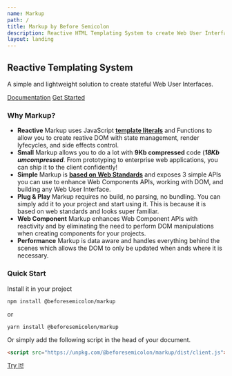```yaml
---
name: Markup
path: /
title: Markup by Before Semicolon
description: Reactive HTML Templating System to create Web User Interfaces.
layout: landing
---
```


<div role="banner" id="banner">

## Reactive Templating System

A simple and lightweight solution to create stateful Web User Interfaces.

<div class="actions">

[Documentation](documentation/index.md) [Get Started](documentation/get-started.md)

</div>

</div>

<section id="why-markup">

### Why Markup?

- **Reactive**
    Markup uses JavaScript **[template literals](https://developer.mozilla.org/en-US/docs/Web/JavaScript/Reference/Template_literals)** and Functions to allow you to create reative DOM with state management, render lyfecycles, and side effects control.
- **Small**
    Markup allows you to do a lot with **9Kb compressed** code (***18Kb umcompressed***. From prototyping to enterprise web applications, you can ship it to the client confidently!
- **Simple**
    Markup is **[based on Web Standards](https://www.w3.org/standards/)** and exposes 3 simple APIs you can use to enhance Web Components APIs, working with DOM, and building any Web User Interface.
- **Plug & Play**
    Markup requires no build, no parsing, no bundling. You can simply add it to your project and start using it. This is because it is based on web standards and looks super familiar.
- **Web Component**
    Markup enhances Web Component APIs with reactivity and by eliminating the need to perform DOM manipulations when creating components for your projects.
- **Performance**
    Markup is data aware and handles everything behind the scenes which allows the DOM to only be updated when ands where it is necessary.

</section>

<section id="quick-start">

### Quick Start

Install it in your project

```
npm install @beforesemicolon/markup
```

or

```
yarn install @beforesemicolon/markup
```

Or simply add the following script in the head of your document.

```html
<script src="https://unpkg.com/@beforesemicolon/markup/dist/client.js"></script>
```

[Try It!](https://stackblitz.com/edit/web-platform-lvonxr?file=app.js)
</section>


